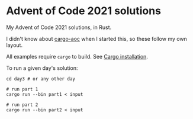 # Advent of Code 2021 solutions

My Advent of Code 2021 solutions, in Rust.

I didn't know about [cargo-aoc](https://crates.io/crates/cargo-aoc) when I started this, so these follow my own layout.

All examples require `cargo` to build.  See [Cargo installation](https://doc.rust-lang.org/cargo/getting-started/installation.html).

To run a given day's solution:

```
cd day3 # or any other day

# run part 1
cargo run --bin part1 < input

# run part 2
cargo run --bin part2 < input
```
